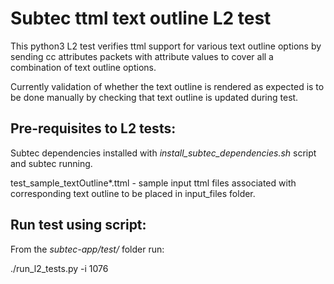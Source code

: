 # Subtec ttml text outline L2 test

This python3 L2 test verifies ttml support for various text outline options 
by sending cc attributes packets with attribute values to 
cover all a combination of text outline options. 

Currently validation of whether the text outline is rendered as expected is 
to be done manually by checking that text outline is updated during test.

## Pre-requisites to L2 tests:

Subtec dependencies installed with *install_subtec_dependencies.sh* script
and subtec running.

test_sample_textOutline*.ttml - sample input ttml files associated with 
corresponding text outline to be placed in input_files folder.

## Run test using script:

From the *subtec-app/test/* folder run:

./run_l2_tests.py -i 1076